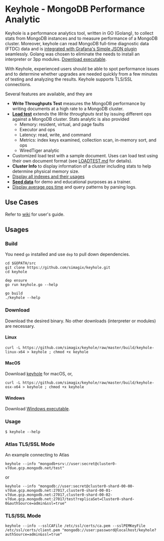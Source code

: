 # Keyhole - MongoDB Performance Analytic
Keyhole is a performance analytics tool, written in GO (Golang), to collect stats from MongoDB instances and to measure performance of a MongoDB cluster.  Moreover, keyhole can read MongoDB full-time diagnostic data (FTDC) data and is [integrated with Grafana's Simple JSON plugin](https://github.com/simagix/keyhole/wiki/MongoDB-FTDC-and-Grafana-Integration) seamlessly.  Golang was chosen to eliminate the needs to install an interpreter or 3pp modules.  [Download executable](https://github.com/simagix/keyhole#download).

With Keyhole, experienced users should be able to spot performance issues and to determine whether upgrades are needed quickly from a few minutes of testing and analyzing the results.  Keyhole supports TLS/SSL connections.

Several features are available, and they are

- **Write Throughputs Test** measures the MongoDB performance by writing documents at a high rate to a MongoDB cluster.
- [**Load test**](docs/LOADTEST.md) extends the *Write throughputs test* by issuing different ops against a MongoDB cluster.  Stats analytic is also provided
  - Memory: resident, virtual, and page faults
  - Executor and ops
  - Latency: read, write, and command
  - Metrics: index keys examined, collection scan, in-memory sort, and ops
  - WiredTiger analytic
- Customized load test with a sample document.  Uses can load test using their own document format (see [LOADTEST.md](docs/LOADTEST.md) for details).
- **Cluster Info** to display information of a cluster including stats to help determine physical memory size.
- [Display all indexes and their usages](https://github.com/simagix/keyhole/wiki/List-All-Indexes-with-Usages)
- [**Seed data**](https://github.com/simagix/keyhole/wiki/Seed-Data-using-a-Template) for demo and educational purposes as a trainer.
- [Display average ops time](https://github.com/simagix/keyhole/wiki/Mongo-Logs-Analytics) and query patterns by parsing logs.

## Use Cases
Refer to [wiki](https://github.com/simagix/keyhole/wiki) for user's guide.

## Usages
### Build
You need `go` installed and use `dep` to pull down dependencies.

```
cd $GOPATH/src
git clone https://github.com/simagix/keyhole.git
cd keyhole

dep ensure
go run keyhole.go --help

go build
./keyhole --help
```

### Download
Download the desired binary.  No other downloads (interpreter or modules) are necessary.

#### Linux
```
curl -L https://github.com/simagix/keyhole/raw/master/build/keyhole-linux-x64 > keyhole ; chmod +x keyhole
```

#### MacOS
Download [keyhole](https://github.com/simagix/keyhole/raw/master/build/keyhole-win-x64.exe) for macOS, or,

```
curl -L https://github.com/simagix/keyhole/raw/master/build/keyhole-osx-x64 > keyhole ; chmod +x keyhole
```

#### Windows
Download [Windows  executable](https://github.com/simagix/keyhole/raw/master/build/keyhole-win-x64.exe).

### Usage
```
$ keyhole --help
```

### Atlas TLS/SSL Mode
An example connecting to Atlas

```
keyhole --info "mongodb+srv://user:secret@cluster0-v7due.gcp.mongodb.net/test"
```

or

```
keyhole --info "mongodb://user:secret@cluster0-shard-00-00-v7due.gcp.mongodb.net:27017,cluster0-shard-00-01-v7due.gcp.mongodb.net:27017,cluster0-shard-00-02-v7due.gcp.mongodb.net:27017/test?replicaSet=Cluster0-shard-0&authSource=admin&ssl=true"
```

### TLS/SSL Mode
```
keyhole --info --sslCAFile /etc/ssl/certs/ca.pem --sslPEMKeyFile /etc/ssl/certs/client.pem "mongodb://user:password@localhost/keyhole?authSource=admin&ssl=true"
```
